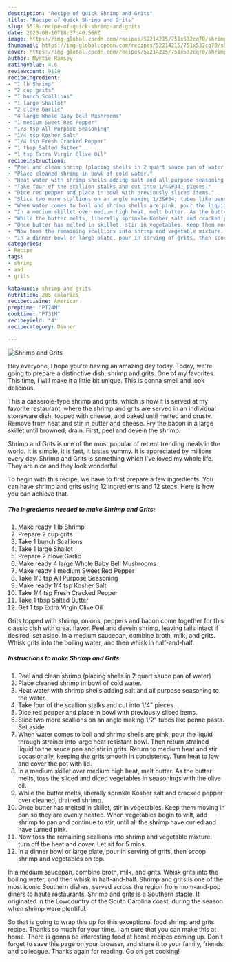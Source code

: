 ```yaml
---
description: "Recipe of Quick Shrimp and Grits"
title: "Recipe of Quick Shrimp and Grits"
slug: 5518-recipe-of-quick-shrimp-and-grits
date: 2020-08-10T18:37:40.568Z
image: https://img-global.cpcdn.com/recipes/52214215/751x532cq70/shrimp-and-grits-recipe-main-photo.jpg
thumbnail: https://img-global.cpcdn.com/recipes/52214215/751x532cq70/shrimp-and-grits-recipe-main-photo.jpg
cover: https://img-global.cpcdn.com/recipes/52214215/751x532cq70/shrimp-and-grits-recipe-main-photo.jpg
author: Myrtie Ramsey
ratingvalue: 4.6
reviewcount: 9119
recipeingredient:
- "1 lb Shrimp"
- "2 cup grits"
- "1 bunch Scallions"
- "1 large Shallot"
- "2 clove Garlic"
- "4 large Whole Baby Bell Mushrooms"
- "1 medium Sweet Red Pepper"
- "1/3 tsp All Purpose Seasoning"
- "1/4 tsp Kosher Salt"
- "1/4 tsp Fresh Cracked Pepper"
- "1 tbsp Salted Butter"
- "1 tsp Extra Virgin Olive Oil"
recipeinstructions:
- "Peel and clean shrimp (placing shells in 2 quart sauce pan of water)"
- "Place cleaned shrimp in bowl of cold water."
- "Heat water with shrimp shells adding salt and all purpose seasoning to the water."
- "Take four of the scallion stalks and cut into 1/4&#34; pieces."
- "Dice red pepper and place in bowl with previously sliced items."
- "Slice two more scallions on an angle making 1/2&#34; tubes like penne pasta. Set aside."
- "When water comes to boil and shrimp shells are pink, pour the liquid through strainer into large heat resistant bowl. Then return strained liquid to the sauce pan and stir in grits. Return to medium heat and stir occasionally, keeping the grits smooth in consistency. Turn heat to low and cover the pot with lid."
- "In a medium skillet over medium high heat, melt butter. As the butter melts, toss the sliced and diced vegetables in seasonings with the olive oil."
- "While the butter melts, liberally sprinkle Kosher salt and cracked pepper over cleaned, drained shrimp."
- "Once butter has melted in skillet, stir in vegetables. Keep them moving in pan so they are evenly heated. When vegetables begin to wilt, add shrimp to pan and continue to stir, until all the shrimp have curled and have turned pink."
- "Now toss the remaining scallions into shrimp and vegetable mixture. turn off the heat and cover. Let sit for 5 mins."
- "In a dinner bowl or large plate, pour in serving of grits, then scoop shrimp and vegetables on top."
categories:
- Recipe
tags:
- shrimp
- and
- grits

katakunci: shrimp and grits 
nutrition: 285 calories
recipecuisine: American
preptime: "PT24M"
cooktime: "PT31M"
recipeyield: "4"
recipecategory: Dinner

---
```



![Shrimp and Grits](https://img-global.cpcdn.com/recipes/52214215/751x532cq70/shrimp-and-grits-recipe-main-photo.jpg)

Hey everyone, I hope you're having an amazing day today. Today, we're going to prepare a distinctive dish, shrimp and grits. One of my favorites. This time, I will make it a little bit unique. This is gonna smell and look delicious.

This a casserole-type shrimp and grits, which is how it is served at my favorite restaurant, where the shrimp and grits are served in an individual stoneware dish, topped with cheese, and baked until melted and crusty. Remove from heat and stir in butter and cheese. Fry the bacon in a large skillet until browned; drain. First, peel and devein the shrimp.

Shrimp and Grits is one of the most popular of recent trending meals in the world. It is simple, it is fast, it tastes yummy. It is appreciated by millions every day. Shrimp and Grits is something which I've loved my whole life. They are nice and they look wonderful.


To begin with this recipe, we have to first prepare a few ingredients. You can have shrimp and grits using 12 ingredients and 12 steps. Here is how you can achieve that.

<!--inarticleads1-->

##### The ingredients needed to make Shrimp and Grits:

1. Make ready 1 lb Shrimp
1. Prepare 2 cup grits
1. Take 1 bunch Scallions
1. Take 1 large Shallot
1. Prepare 2 clove Garlic
1. Make ready 4 large Whole Baby Bell Mushrooms
1. Make ready 1 medium Sweet Red Pepper
1. Take 1/3 tsp All Purpose Seasoning
1. Make ready 1/4 tsp Kosher Salt
1. Take 1/4 tsp Fresh Cracked Pepper
1. Take 1 tbsp Salted Butter
1. Get 1 tsp Extra Virgin Olive Oil


Grits topped with shrimp, onions, peppers and bacon come together for this classic dish with great flavor. Peel and devein shrimp, leaving tails intact if desired; set aside. In a medium saucepan, combine broth, milk, and grits. Whisk grits into the boiling water, and then whisk in half-and-half. 

<!--inarticleads2-->

##### Instructions to make Shrimp and Grits:

1. Peel and clean shrimp (placing shells in 2 quart sauce pan of water)
1. Place cleaned shrimp in bowl of cold water.
1. Heat water with shrimp shells adding salt and all purpose seasoning to the water.
1. Take four of the scallion stalks and cut into 1/4&#34; pieces.
1. Dice red pepper and place in bowl with previously sliced items.
1. Slice two more scallions on an angle making 1/2&#34; tubes like penne pasta. Set aside.
1. When water comes to boil and shrimp shells are pink, pour the liquid through strainer into large heat resistant bowl. Then return strained liquid to the sauce pan and stir in grits. Return to medium heat and stir occasionally, keeping the grits smooth in consistency. Turn heat to low and cover the pot with lid.
1. In a medium skillet over medium high heat, melt butter. As the butter melts, toss the sliced and diced vegetables in seasonings with the olive oil.
1. While the butter melts, liberally sprinkle Kosher salt and cracked pepper over cleaned, drained shrimp.
1. Once butter has melted in skillet, stir in vegetables. Keep them moving in pan so they are evenly heated. When vegetables begin to wilt, add shrimp to pan and continue to stir, until all the shrimp have curled and have turned pink.
1. Now toss the remaining scallions into shrimp and vegetable mixture. turn off the heat and cover. Let sit for 5 mins.
1. In a dinner bowl or large plate, pour in serving of grits, then scoop shrimp and vegetables on top.


In a medium saucepan, combine broth, milk, and grits. Whisk grits into the boiling water, and then whisk in half-and-half. Shrimp and grits is one of the most iconic Southern dishes, served across the region from mom-and-pop diners to haute restaurants. Shrimp and grits is a Southern staple. It originated in the Lowcountry of the South Carolina coast, during the season when shrimp were plentiful. 

So that is going to wrap this up for this exceptional food shrimp and grits recipe. Thanks so much for your time. I am sure that you can make this at home. There is gonna be interesting food at home recipes coming up. Don't forget to save this page on your browser, and share it to your family, friends and colleague. Thanks again for reading. Go on get cooking!
